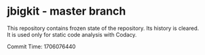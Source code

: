 # jbigkit - master branch

This repository contains frozen state of the repository.
Its history is cleared. It is used only for static code
analysis with Codacy.

Commit Time: 1706076440